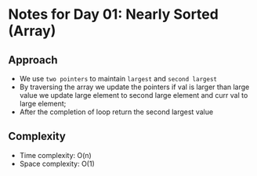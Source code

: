 # Notes for Day 01: Nearly Sorted (Array)

## Approach

- We use `two pointers` to maintain `largest` and `second largest`
- By traversing the array we update the pointers if val is larger than large value we update large element to second large element and curr val to large element;
- After the completion of loop return the second largest value

## Complexity

- Time complexity: O(n)
- Space complexity: O(1)
